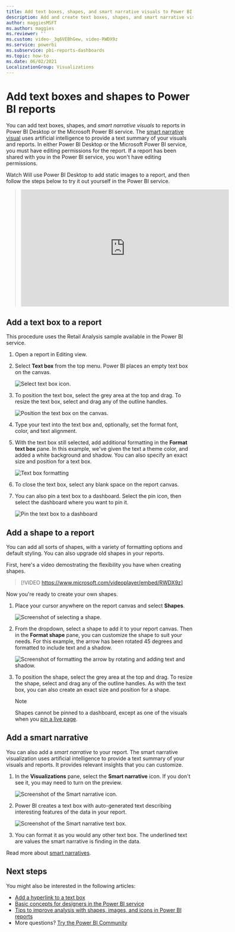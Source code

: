 ```yaml
---
title: Add text boxes, shapes, and smart narrative visuals to Power BI reports
description: Add and create text boxes, shapes, and smart narrative visuals to reports in Power BI Desktop or the Microsoft Power BI service.
author: maggiesMSFT
ms.author: maggies
ms.reviewer: ''
ms.custom: video-_3q6VEBhGew, video-RWDX9z
ms.service: powerbi
ms.subservice: pbi-reports-dashboards
ms.topic: how-to
ms.date: 06/02/2021
LocalizationGroup: Visualizations
---
```

# Add text boxes and shapes to Power BI reports

You can add text boxes, shapes, and *smart narrative visuals* to reports in Power BI Desktop or the Microsoft Power BI service. The [smart narrative visual](#add-a-smart-narrative) uses artificial intelligence to provide a text summary of your visuals and reports. In either Power BI Desktop or the Microsoft Power BI service, you must have editing permissions for the report. If a report has been shared with you in the Power BI service, you won't have editing permissions. 

Watch Will use Power BI Desktop to add static images to a report, and then follow the steps below to try it out yourself in the Power BI service.
> 
> <iframe width="560" height="315" src="https://www.youtube.com/embed/_3q6VEBhGew" frameborder="0" allowfullscreen></iframe>
> 

## Add a text box to a report

This procedure uses the Retail Analysis sample available in the Power BI service.

1. Open a report in Editing view.

2. Select **Text box** from the top menu. Power BI places an empty text box on the canvas. 
   
   ![Select text box icon.](media/power-bi-reports-add-text-and-shapes/power-bi-select-text-box.png)

4. To position the text box, select the grey area at the top and drag. To resize the text box, select and drag any of the outline handles. 
   
   ![Position the text box on the canvas.](media/power-bi-reports-add-text-and-shapes/power-bi-position-text-box.png)

3. Type your text into the text box and, optionally, set the format font, color, and text alignment. 
   
5. With the text box still selected, add additional formatting in the **Format text box** pane. In this example, we've given the text a theme color, and added a white background and shadow. You can also specify an exact size and position for a text box.  

   ![Text box formatting](media/power-bi-reports-add-text-and-shapes/power-bi-borders.png)

6. To close the text box, select any blank space on the report canvas. 

7. You can also pin a text box to a dashboard. Select the pin icon, then select the dashboard where you want to pin it.

     ![Pin the text box to a dashboard](media/power-bi-reports-add-text-and-shapes/power-bi-pin-text-box.png)

## Add a shape to a report

You can add all sorts of shapes, with a variety of formatting options and default styling. You can also upgrade old shapes in your reports.

First, here's a video demostrating the flexibility you have when creating shapes.

>
> [!VIDEO https://www.microsoft.com/videoplayer/embed/RWDX9z]
>

Now you're ready to create your own shapes.

1. Place your cursor anywhere on the report canvas and select **Shapes**.
   
   ![Screenshot of selecting a shape.](media/power-bi-reports-add-text-and-shapes/power-bi-shapes.png)

2. From the dropdown, select a shape to add it to your report canvas.  Then in the **Format shape** pane, you can customize the shape to suit your needs. For this example, the arrow has been rotated 45 degrees and formatted to include text and a shadow. 
   
   ![Screenshot of formatting the arrow by rotating and adding text and shadow.](media/power-bi-reports-add-text-and-shapes/power-bi-arrow.png)

3. To position the shape, select the grey area at the top and drag. To resize the shape, select and drag any of the outline handles. As with the text box, you can also create an exact size and position for a shape.

   > [!NOTE]
   > Shapes cannot be pinned to a dashboard, except as one of the visuals when you [pin a live page](service-dashboard-pin-live-tile-from-report.md). 
   >  

## Add a smart narrative

You can also add a *smart narrative* to your report. The smart narrative visualization uses artificial intelligence to provide a text summary of your visuals and reports. It provides relevant insights that you can customize.

1. In the **Visualizations** pane, select the **Smart narrative** icon. If you don't see it, you may need to turn on the preview.

    ![Screenshot of the Smart narrative icon.](media/power-bi-reports-add-text-and-shapes/power-bi-smart-narrrative-icon.png)

2. Power BI creates a text box with auto-generated text describing interesting features of the data in your report.

    ![Screenshot of the Smart narrative text box.](media/power-bi-reports-add-text-and-shapes/power-bi-smart-narrrative.png)

3. You can format it as you would any other text box. The underlined text are values the smart narrative is finding in the data.

Read more about [smart narratives](../visuals/power-bi-visualization-smart-narrative.md).

## Next steps

You might also be interested in the following articles:

* [Add a hyperlink to a text box](service-add-hyperlink-to-text-box.md)
* [Basic concepts for designers in the Power BI service](../fundamentals/service-basic-concepts.md)
* [Tips to improve analysis with shapes, images, and icons in Power BI reports](../guidance/report-tips-shapes-images-icons.md)
* More questions? [Try the Power BI Community](https://community.powerbi.com/)
